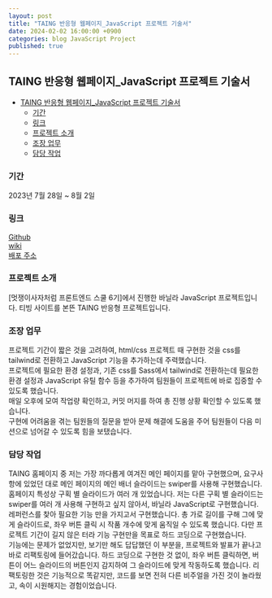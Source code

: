 ```yaml
---
layout: post
title: "TAING 반응형 웹페이지_JavaScript 프로젝트 기술서"
date: 2024-02-02 16:00:00 +0900
categories: blog JavaScript Project
published: true
---
```


## TAING 반응형 웹페이지\_JavaScript 프로젝트 기술서

- [TAING 반응형 웹페이지\_JavaScript 프로젝트 기술서](#taing-반응형-웹페이지_javascript-프로젝트-기술서)
  - [기간](#기간)
  - [링크](#링크)
  - [프로젝트 소개](#프로젝트-소개)
  - [조장 업무](#조장-업무)
  - [담당 작업](#담당-작업)

### 기간

2023년 7월 28일 ~ 8월 2일

### 링크

[Github][]  
[wiki][]  
[배포 주소][]

### 프로젝트 소개

[멋쟁이사자처럼 프론트엔드 스쿨 6기]에서 진행한 바닐라 JavaScript 프로젝트입니다. 티빙 사이트를 본뜬 TAING 반응형 프로젝트입니다.

### 조장 업무

프로젝트 기간이 짧은 것을 고려하여, html/css 프로젝트 때 구현한 것을 css를 tailwind로 전환하고 JavaScript 기능을 추가하는데 주력했습니다.  
프로젝트에 필요한 환경 설정과, 기존 css를 Sass에서 tailwind로 전환하는데 필요한 환경 설정과 JavaScript 유틸 함수 등을 추가하여 팀원들이 프로젝트에 바로 집중할 수 있도록 했습니다.  
매일 오후에 모여 작업량 확인하고, 커밋 머지를 하여 총 진행 상황 확인할 수 있도록 했습니다.  
구현에 어려움을 겪는 팀원들의 질문을 받아 문제 해결에 도움을 주어 팀원들이 다음 미션으로 넘어갈 수 있도록 힘을 보탰습니다.

### 담당 작업

TAING 홈페이지 중 저는 가장 까다롭게 여겨진 메인 페이지를 맡아 구현했으며, 요구사항에 있었던 대로 메인 페이지의 메인 배너 슬라이드는 swiper를 사용해 구현했습니다.  
홈페이지 특성상 구획 별 슬라이드가 여러 개 있었습니다. 저는 다른 구획 별 슬라이드는 swiper를 여러 개 사용해 구현하고 싶지 않아서, 바닐라 JavaScript로 구현했습니다. 레퍼런스를 찾아 필요한 기능 만을 가지고서 구현했습니다. 총 가로 길이를 구해 그에 맞게 슬라이드로, 좌우 버튼 클릭 시 작품 개수에 맞게 움직일 수 있도록 했습니다. 다만 프로젝트 기간이 길지 않은 터라 기능 구현만을 목표로 하드 코딩으로 구현했습니다.  
기능에는 문제가 없었지만, 보기만 해도 답답했던 이 부분을, 프로젝트와 발표가 끝나고 바로 리팩토링에 들어갔습니다. 하드 코딩으로 구현한 것 없이, 좌우 버튼 클릭하면, 버튼이 어느 슬라이드의 버튼인지 감지하여 그 슬라이드에 맞게 작동하도록 했습니다. 리팩토링한 것은 기능적으로 똑같지만, 코드를 보면 전혀 다른 비주얼을 가진 것이 놀라웠고, 속이 시원해지는 경험이었습니다.

[Github]: https://github.com/javascript-project-3/project-JS-3
[배포 주소]: https://javascript-project-3.github.io/project-JS-3/
[wiki]: https://github.com/javascript-project-3/project-JS-3/wiki
